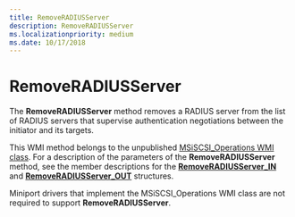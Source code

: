 ```yaml
---
title: RemoveRADIUSServer
description: RemoveRADIUSServer
ms.localizationpriority: medium
ms.date: 10/17/2018
---
```


# RemoveRADIUSServer


The **RemoveRADIUSServer** method removes a RADIUS server from the list of RADIUS servers that supervise authentication negotiations between the initiator and its targets.

This WMI method belongs to the unpublished [MSiSCSI\_Operations WMI class](msiscsi-operations-wmi-class.md). For a description of the parameters of the **RemoveRADIUSServer** method, see the member descriptions for the [**RemoveRADIUSServer\_IN**](/windows-hardware/drivers/ddi/iscsiop/ns-iscsiop-_removeradiusserver_in) and [**RemoveRADIUSServer\_OUT**](/windows-hardware/drivers/ddi/iscsiop/ns-iscsiop-_removeradiusserver_out) structures.

Miniport drivers that implement the MSiSCSI\_Operations WMI class are not required to support **RemoveRADIUSServer**.

 

